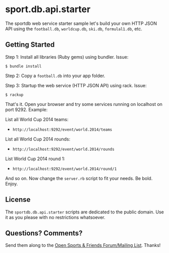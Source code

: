 # sport.db.api.starter

The sportdb web service starter sample let's build your own HTTP JSON API using the
`football.db`, `worldcup.db`, `ski.db`, `formulal1.db`, etc.
 

## Getting Started

Step 1: Install all libraries (Ruby gems) using bundler. Issue:

    $ bundle install

Step 2: Copy a `football.db` into your app folder.

Step 3: Startup the web service (HTTP JSON API) using rack. Issue:

    $ rackup

That's it. Open your browser and try some services
running on localhost on port 9292. Example:

List all World Cup 2014 teams:

- `http://localhost:9292/event/world.2014/teams`

List all World Cup 2014 rounds:

- `http://localhost:9292/event/world.2014/rounds`

List World Cup 2014 round 1:

- `http://localhost:9292/event/world.2014/round/1`

And so on. Now change the `server.rb` script to fit your needs. Be bold. Enjoy.


## License

The `sportdb.db.api.starter` scripts are dedicated to the public domain.
Use it as you please with no restrictions whatsoever.


## Questions? Comments?

Send them along to the
[Open Sports & Friends Forum/Mailing List](http://groups.google.com/group/opensport).
Thanks!
